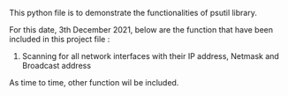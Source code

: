 This python file is to demonstrate the functionalities of psutil library.

For this date, 3th December 2021, below are the function that have been included in this project file :

1. Scanning for all network interfaces with their IP address, Netmask and Broadcast address

As time to time, other function wil be included.
